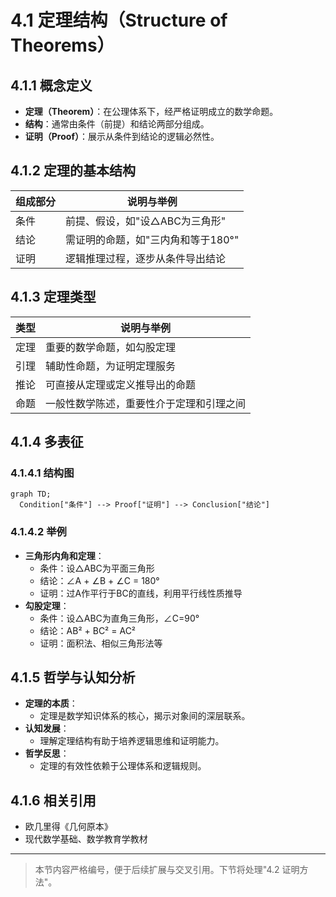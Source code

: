 # 4.1 定理结构（Structure of Theorems）

## 4.1.1 概念定义

- **定理（Theorem）**：在公理体系下，经严格证明成立的数学命题。
- **结构**：通常由条件（前提）和结论两部分组成。
- **证明（Proof）**：展示从条件到结论的逻辑必然性。

## 4.1.2 定理的基本结构

| 组成部分 | 说明与举例                                 |
|----------|-------------------------------------------|
| 条件     | 前提、假设，如"设△ABC为三角形"           |
| 结论     | 需证明的命题，如"三内角和等于180°"       |
| 证明     | 逻辑推理过程，逐步从条件导出结论           |

## 4.1.3 定理类型

| 类型   | 说明与举例                                 |
|--------|-------------------------------------------|
| 定理   | 重要的数学命题，如勾股定理                 |
| 引理   | 辅助性命题，为证明定理服务                 |
| 推论   | 可直接从定理或定义推导出的命题             |
| 命题   | 一般性数学陈述，重要性介于定理和引理之间   |

## 4.1.4 多表征

### 4.1.4.1 结构图

```mermaid
graph TD;
  Condition["条件"] --> Proof["证明"] --> Conclusion["结论"]
```

### 4.1.4.2 举例

- **三角形内角和定理**：
  - 条件：设△ABC为平面三角形
  - 结论：∠A + ∠B + ∠C = 180°
  - 证明：过A作平行于BC的直线，利用平行线性质推导
- **勾股定理**：
  - 条件：设△ABC为直角三角形，∠C=90°
  - 结论：AB² + BC² = AC²
  - 证明：面积法、相似三角形法等

## 4.1.5 哲学与认知分析

- **定理的本质**：
  - 定理是数学知识体系的核心，揭示对象间的深层联系。
- **认知发展**：
  - 理解定理结构有助于培养逻辑思维和证明能力。
- **哲学反思**：
  - 定理的有效性依赖于公理体系和逻辑规则。

## 4.1.6 相关引用

- 欧几里得《几何原本》
- 现代数学基础、数学教育学教材

---

> 本节内容严格编号，便于后续扩展与交叉引用。下节将处理"4.2 证明方法"。

